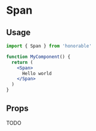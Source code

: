 # Span

## Usage

```jsx
import { Span } from 'honorable'

function MyComponent() {
  return (
    <Span>
      Hello world
    </Span>
  )
}
```

## Props

TODO
